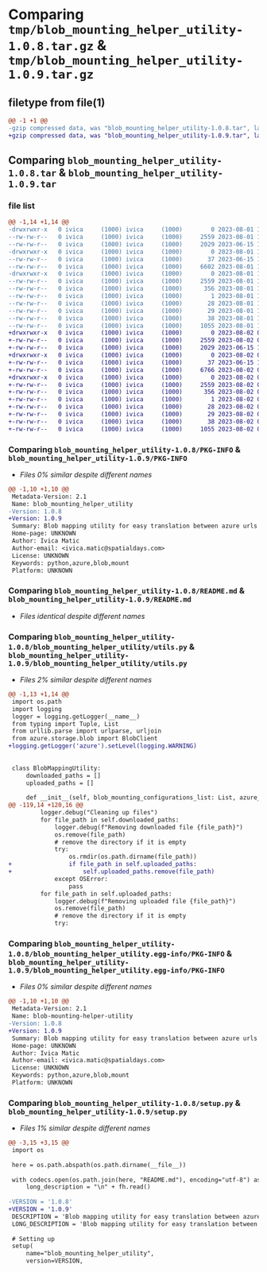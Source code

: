# Comparing `tmp/blob_mounting_helper_utility-1.0.8.tar.gz` & `tmp/blob_mounting_helper_utility-1.0.9.tar.gz`

## filetype from file(1)

```diff
@@ -1 +1 @@
-gzip compressed data, was "blob_mounting_helper_utility-1.0.8.tar", last modified: Tue Aug  1 13:16:54 2023, max compression
+gzip compressed data, was "blob_mounting_helper_utility-1.0.9.tar", last modified: Wed Aug  2 08:39:13 2023, max compression
```

## Comparing `blob_mounting_helper_utility-1.0.8.tar` & `blob_mounting_helper_utility-1.0.9.tar`

### file list

```diff
@@ -1,14 +1,14 @@
-drwxrwxr-x   0 ivica     (1000) ivica     (1000)        0 2023-08-01 13:16:54.392139 blob_mounting_helper_utility-1.0.8/
--rw-rw-r--   0 ivica     (1000) ivica     (1000)     2559 2023-08-01 13:16:54.392139 blob_mounting_helper_utility-1.0.8/PKG-INFO
--rw-rw-r--   0 ivica     (1000) ivica     (1000)     2029 2023-06-15 13:30:00.000000 blob_mounting_helper_utility-1.0.8/README.md
-drwxrwxr-x   0 ivica     (1000) ivica     (1000)        0 2023-08-01 13:16:54.392139 blob_mounting_helper_utility-1.0.8/blob_mounting_helper_utility/
--rw-rw-r--   0 ivica     (1000) ivica     (1000)       37 2023-06-15 11:11:15.000000 blob_mounting_helper_utility-1.0.8/blob_mounting_helper_utility/__init__.py
--rw-rw-r--   0 ivica     (1000) ivica     (1000)     6602 2023-08-01 13:16:37.000000 blob_mounting_helper_utility-1.0.8/blob_mounting_helper_utility/utils.py
-drwxrwxr-x   0 ivica     (1000) ivica     (1000)        0 2023-08-01 13:16:54.392139 blob_mounting_helper_utility-1.0.8/blob_mounting_helper_utility.egg-info/
--rw-rw-r--   0 ivica     (1000) ivica     (1000)     2559 2023-08-01 13:16:54.000000 blob_mounting_helper_utility-1.0.8/blob_mounting_helper_utility.egg-info/PKG-INFO
--rw-rw-r--   0 ivica     (1000) ivica     (1000)      356 2023-08-01 13:16:54.000000 blob_mounting_helper_utility-1.0.8/blob_mounting_helper_utility.egg-info/SOURCES.txt
--rw-rw-r--   0 ivica     (1000) ivica     (1000)        1 2023-08-01 13:16:54.000000 blob_mounting_helper_utility-1.0.8/blob_mounting_helper_utility.egg-info/dependency_links.txt
--rw-rw-r--   0 ivica     (1000) ivica     (1000)       28 2023-08-01 13:16:54.000000 blob_mounting_helper_utility-1.0.8/blob_mounting_helper_utility.egg-info/requires.txt
--rw-rw-r--   0 ivica     (1000) ivica     (1000)       29 2023-08-01 13:16:54.000000 blob_mounting_helper_utility-1.0.8/blob_mounting_helper_utility.egg-info/top_level.txt
--rw-rw-r--   0 ivica     (1000) ivica     (1000)       38 2023-08-01 13:16:54.392139 blob_mounting_helper_utility-1.0.8/setup.cfg
--rw-rw-r--   0 ivica     (1000) ivica     (1000)     1055 2023-08-01 13:16:48.000000 blob_mounting_helper_utility-1.0.8/setup.py
+drwxrwxr-x   0 ivica     (1000) ivica     (1000)        0 2023-08-02 08:39:13.560468 blob_mounting_helper_utility-1.0.9/
+-rw-rw-r--   0 ivica     (1000) ivica     (1000)     2559 2023-08-02 08:39:13.560468 blob_mounting_helper_utility-1.0.9/PKG-INFO
+-rw-rw-r--   0 ivica     (1000) ivica     (1000)     2029 2023-06-15 13:30:00.000000 blob_mounting_helper_utility-1.0.9/README.md
+drwxrwxr-x   0 ivica     (1000) ivica     (1000)        0 2023-08-02 08:39:13.560468 blob_mounting_helper_utility-1.0.9/blob_mounting_helper_utility/
+-rw-rw-r--   0 ivica     (1000) ivica     (1000)       37 2023-06-15 11:11:15.000000 blob_mounting_helper_utility-1.0.9/blob_mounting_helper_utility/__init__.py
+-rw-rw-r--   0 ivica     (1000) ivica     (1000)     6766 2023-08-02 08:38:25.000000 blob_mounting_helper_utility-1.0.9/blob_mounting_helper_utility/utils.py
+drwxrwxr-x   0 ivica     (1000) ivica     (1000)        0 2023-08-02 08:39:13.560468 blob_mounting_helper_utility-1.0.9/blob_mounting_helper_utility.egg-info/
+-rw-rw-r--   0 ivica     (1000) ivica     (1000)     2559 2023-08-02 08:39:13.000000 blob_mounting_helper_utility-1.0.9/blob_mounting_helper_utility.egg-info/PKG-INFO
+-rw-rw-r--   0 ivica     (1000) ivica     (1000)      356 2023-08-02 08:39:13.000000 blob_mounting_helper_utility-1.0.9/blob_mounting_helper_utility.egg-info/SOURCES.txt
+-rw-rw-r--   0 ivica     (1000) ivica     (1000)        1 2023-08-02 08:39:13.000000 blob_mounting_helper_utility-1.0.9/blob_mounting_helper_utility.egg-info/dependency_links.txt
+-rw-rw-r--   0 ivica     (1000) ivica     (1000)       28 2023-08-02 08:39:13.000000 blob_mounting_helper_utility-1.0.9/blob_mounting_helper_utility.egg-info/requires.txt
+-rw-rw-r--   0 ivica     (1000) ivica     (1000)       29 2023-08-02 08:39:13.000000 blob_mounting_helper_utility-1.0.9/blob_mounting_helper_utility.egg-info/top_level.txt
+-rw-rw-r--   0 ivica     (1000) ivica     (1000)       38 2023-08-02 08:39:13.560468 blob_mounting_helper_utility-1.0.9/setup.cfg
+-rw-rw-r--   0 ivica     (1000) ivica     (1000)     1055 2023-08-02 08:38:40.000000 blob_mounting_helper_utility-1.0.9/setup.py
```

### Comparing `blob_mounting_helper_utility-1.0.8/PKG-INFO` & `blob_mounting_helper_utility-1.0.9/PKG-INFO`

 * *Files 0% similar despite different names*

```diff
@@ -1,10 +1,10 @@
 Metadata-Version: 2.1
 Name: blob_mounting_helper_utility
-Version: 1.0.8
+Version: 1.0.9
 Summary: Blob mapping utility for easy translation between azure urls and local paths
 Home-page: UNKNOWN
 Author: Ivica Matic
 Author-email: <ivica.matic@spatialdays.com>
 License: UNKNOWN
 Keywords: python,azure,blob,mount
 Platform: UNKNOWN
```

### Comparing `blob_mounting_helper_utility-1.0.8/README.md` & `blob_mounting_helper_utility-1.0.9/README.md`

 * *Files identical despite different names*

### Comparing `blob_mounting_helper_utility-1.0.8/blob_mounting_helper_utility/utils.py` & `blob_mounting_helper_utility-1.0.9/blob_mounting_helper_utility/utils.py`

 * *Files 2% similar despite different names*

```diff
@@ -1,13 +1,14 @@
 import os.path
 import logging
 logger = logging.getLogger(__name__)
 from typing import Tuple, List
 from urllib.parse import urlparse, urljoin
 from azure.storage.blob import BlobClient
+logging.getLogger('azure').setLevel(logging.WARNING)
 
 
 class BlobMappingUtility:
     downloaded_paths = []
     uploaded_paths = []
 
     def __init__(self, blob_mounting_configurations_list: List, azure_storage_account_key: str = None):
@@ -119,14 +120,16 @@
         logger.debug("Cleaning up files")
         for file_path in self.downloaded_paths:
             logger.debug(f"Removing downloaded file {file_path}")
             os.remove(file_path)
             # remove the directory if it is empty
             try:
                 os.rmdir(os.path.dirname(file_path))
+                if file_path in self.uploaded_paths:
+                    self.uploaded_paths.remove(file_path)
             except OSError:
                 pass
         for file_path in self.uploaded_paths:
             logger.debug(f"Removing uploaded file {file_path}")
             os.remove(file_path)
             # remove the directory if it is empty
             try:
```

### Comparing `blob_mounting_helper_utility-1.0.8/blob_mounting_helper_utility.egg-info/PKG-INFO` & `blob_mounting_helper_utility-1.0.9/blob_mounting_helper_utility.egg-info/PKG-INFO`

 * *Files 0% similar despite different names*

```diff
@@ -1,10 +1,10 @@
 Metadata-Version: 2.1
 Name: blob-mounting-helper-utility
-Version: 1.0.8
+Version: 1.0.9
 Summary: Blob mapping utility for easy translation between azure urls and local paths
 Home-page: UNKNOWN
 Author: Ivica Matic
 Author-email: <ivica.matic@spatialdays.com>
 License: UNKNOWN
 Keywords: python,azure,blob,mount
 Platform: UNKNOWN
```

### Comparing `blob_mounting_helper_utility-1.0.8/setup.py` & `blob_mounting_helper_utility-1.0.9/setup.py`

 * *Files 1% similar despite different names*

```diff
@@ -3,15 +3,15 @@
 import os
 
 here = os.path.abspath(os.path.dirname(__file__))
 
 with codecs.open(os.path.join(here, "README.md"), encoding="utf-8") as fh:
     long_description = "\n" + fh.read()
 
-VERSION = '1.0.8'
+VERSION = '1.0.9'
 DESCRIPTION = 'Blob mapping utility for easy translation between azure urls and local paths'
 LONG_DESCRIPTION = 'Blob mapping utility for easy translation between azure urls and local paths'
 
 # Setting up
 setup(
     name="blob_mounting_helper_utility",
     version=VERSION,
```

